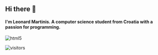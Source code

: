 ## Hi there 👋
#### I'm Leonard Martinis. A computer science student from Croatia with a passion for programming. 

![html5](https://img.shields.io/static/v1?style=flat&logo=html5&label=HTML5&message=✔️&color=purple)



![visitors](https://visitor-badge.glitch.me/badge?page_id=LeonardM01.LeonardM01&left_color=grey&right_color=purple)

